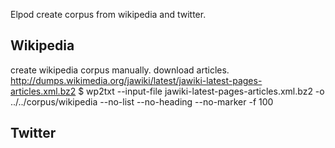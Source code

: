 Elpod create corpus from wikipedia and twitter.

Wikipedia
-------------
create wikipedia corpus manually.
download articles.
http://dumps.wikimedia.org/jawiki/latest/jawiki-latest-pages-articles.xml.bz2
$ wp2txt --input-file jawiki-latest-pages-articles.xml.bz2 -o ../../corpus/wikipedia --no-list --no-heading --no-marker -f 100

Twitter
-------------
